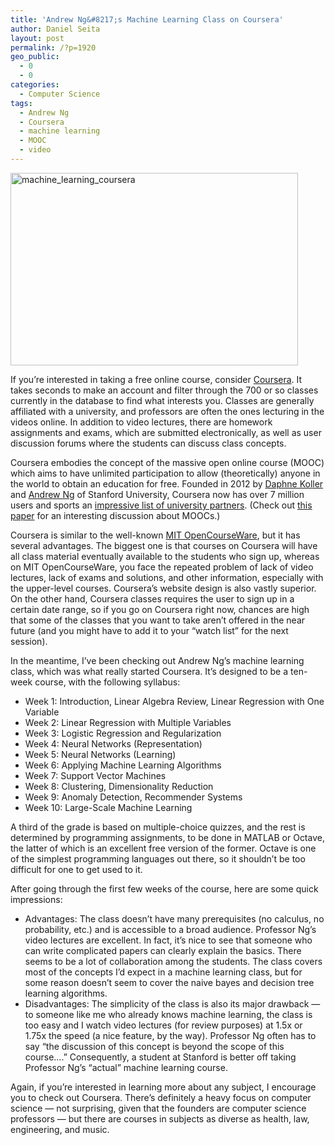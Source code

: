 ```yaml
---
title: 'Andrew Ng&#8217;s Machine Learning Class on Coursera'
author: Daniel Seita
layout: post
permalink: /?p=1920
geo_public:
  - 0
  - 0
categories:
  - Computer Science
tags:
  - Andrew Ng
  - Coursera
  - machine learning
  - MOOC
  - video
---
```

[<img class="aligncenter wp-image-1924 size-large" src="http://www.seitad.com/wp-content/uploads/2014/07/machine_learning_coursera.png?w=460" alt="machine_learning_coursera" width="460" height="308" />][1]

If you&#8217;re interested in taking a free online course, consider [Coursera][2]. It takes seconds to make an account and filter through the 700 or so classes currently in the database to find what interests you. Classes are generally affiliated with a university, and professors are often the ones lecturing in the videos online. In addition to video lectures, there are homework assignments and exams, which are submitted electronically, as well as user discussion forums where the students can discuss class concepts.

Coursera embodies the concept of the massive open online course (MOOC) which aims to have unlimited participation to allow (theoretically) anyone in the world to obtain an education for free. Founded in 2012 by [Daphne Koller][3] and [Andrew Ng][4] of Stanford University, Coursera now has over 7 million users and sports an [impressive list of university partners][5]. (Check out [this paper][6] for an interesting discussion about MOOCs.)

Coursera is similar to the well-known [MIT OpenCourseWare][7], but it has several advantages. The biggest one is that courses on Coursera will have all class material eventually available to the students who sign up, whereas on MIT OpenCourseWare, you face the repeated problem of lack of video lectures, lack of exams and solutions, and other information, especially with the upper-level courses. Coursera&#8217;s website design is also vastly superior. On the other hand, Coursera classes requires the user to sign up in a certain date range, so if you go on Coursera right now, chances are high that some of the classes that you want to take aren&#8217;t offered in the near future (and you might have to add it to your &#8220;watch list&#8221; for the next session).

In the meantime, I&#8217;ve been checking out Andrew Ng&#8217;s machine learning class, which was what really started Coursera. It&#8217;s designed to be a ten-week course, with the following syllabus:

  * Week 1: Introduction, Linear Algebra Review, Linear Regression with One Variable
  * Week 2: Linear Regression with Multiple Variables
  * Week 3: Logistic Regression and Regularization
  * Week 4: Neural Networks (Representation)
  * Week 5: Neural Networks (Learning)
  * Week 6: Applying Machine Learning Algorithms
  * Week 7: Support Vector Machines
  * Week 8: Clustering, Dimensionality Reduction
  * Week 9: Anomaly Detection, Recommender Systems
  * Week 10: Large-Scale Machine Learning

A third of the grade is based on multiple-choice quizzes, and the rest is determined by programming assignments, to be done in MATLAB or Octave, the latter of which is an excellent free version of the former. Octave is one of the simplest programming languages out there, so it shouldn&#8217;t be too difficult for one to get used to it.

After going through the first few weeks of the course, here are some quick impressions:

  * Advantages: The class doesn&#8217;t have many prerequisites (no calculus, no probability, etc.) and is accessible to a broad audience. Professor Ng&#8217;s video lectures are excellent. In fact, it&#8217;s nice to see that someone who can write complicated papers can clearly explain the basics. There seems to be a lot of collaboration among the students. The class covers most of the concepts I&#8217;d expect in a machine learning class, but for some reason doesn&#8217;t seem to cover the naive bayes and decision tree learning algorithms.
  * Disadvantages: The simplicity of the class is also its major drawback &#8212; to someone like me who already knows machine learning, the class is too easy and I watch video lectures (for review purposes) at 1.5x or 1.75x the speed (a nice feature, by the way). Professor Ng often has to say &#8220;the discussion of this concept is beyond the scope of this course&#8230;.&#8221; Consequently, a student at Stanford is better off taking Professor Ng&#8217;s &#8220;actual&#8221; machine learning course.

Again, if you&#8217;re interested in learning more about any subject, I encourage you to check out Coursera. There&#8217;s definitely a heavy focus on computer science &#8212; not surprising, given that the founders are computer science professors &#8212; but there are courses in subjects as diverse as health, law, engineering, and music.

 [1]: http://www.seitad.com/wp-content/uploads/2014/07/machine_learning_coursera.png
 [2]: https://www.coursera.org/
 [3]: http://en.wikipedia.org/wiki/Daphne_Koller
 [4]: http://en.wikipedia.org/wiki/Andrew_Ng
 [5]: https://www.coursera.org/about/partners
 [6]: http://www.cs.stanford.edu/people/ang/papers/mooc14-OriginsOfModernMOOC.pdf
 [7]: http://ocw.mit.edu/index.htm